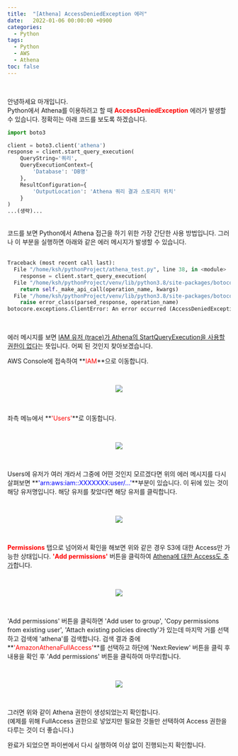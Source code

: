 ```yaml
---
title:  "[Athena] AccessDeniedException 에러"
date:   2022-01-06 00:00:00 +0900
categories:
  - Python
tags:
  - Python
  - AWS
  - Athena
toc: false
---
```


<br>

안녕하세요 마개입니다.  
Python에서 Athena를 이용하려고 할 때 **<span style="color:red">AccessDeniedException</span>** 에러가 발생할 수 있습니다. 정확히는 아래 코드를 보도록 하겠습니다.

```python
import boto3

client = boto3.client('athena')
response = client.start_query_execution(
    QueryString='쿼리',
    QueryExecutionContext={
        'Database': 'DB명'
    },
    ResultConfiguration={
        'OutputLocation': 'Athena 쿼리 결과 스토리지 위치'
    }
)
...(생략)...
```

<br>
코드를 보면 Python에서 Athena 접근을 하기 위한 가장 간단한 사용 방법입니다. 그러나 이 부분을 실행하면 아래와 같은 에러 메시지가 발생할 수 있습니다.
<br><br>

```python
Traceback (most recent call last):
  File "/home/ksh/pythonProject/athena_test.py", line 38, in <module>
    response = client.start_query_execution(
  File "/home/ksh/pythonProject/venv/lib/python3.8/site-packages/botocore/client.py", line 386, in _api_call
    return self._make_api_call(operation_name, kwargs)
  File "/home/ksh/pythonProject/venv/lib/python3.8/site-packages/botocore/client.py", line 705, in _make_api_call
    raise error_class(parsed_response, operation_name)
botocore.exceptions.ClientError: An error occurred (AccessDeniedException) when calling the StartQueryExecution operation: User: arn:aws:iam::XXXXXXXX:user/trace is not authorized to perform: athena:StartQueryExecution on resource: arn:aws:athena:ap-northeast-2:XXXXXXXX:workgroup/primary because no identity-based policy allows the athena:StartQueryExecution action

```

<br>

에러 메시지를 보면 <u>IAM 유저 (trace)가 Athena의 StartQueryExecution을 사용할 권한이 없다</u>는 뜻입니다. 어찌 된 것인지 찾아보겠습니다.  

AWS Console에 접속하여 **<span style="color:red">IAM</span>**으로 이동합니다.  

<br>

<p align="center">
<img src="https://user-images.githubusercontent.com/78892113/149615149-8791db82-af7e-4900-9911-d4f5a791b388.png" />
</p>
  
<br><br>
좌측 메뉴에서 **<span style="color:red">'Users'</span>**로 이동합니다.

<br>

<p align="center">
<img src="https://user-images.githubusercontent.com/78892113/149615233-1b8c2ba3-6f7e-432a-b249-0e306b86d03f.png" />
</p>
  
<br>

Users에 유저가 여러 개라서 그중에 어떤 것인지 모르겠다면 위의 에러 메시지를 다시 살펴보면 **<span style="color:blue">'arn:aws:iam::XXXXXXX:user/...'</span>**부분이 있습니다. 이 뒤에 있는 것이 해당 유저명입니다. 해당 유저를 찾았다면 해당 유저를 클릭합니다.
  
<br>

<p align="center">
<img src="https://user-images.githubusercontent.com/78892113/149615369-e4b60697-23c1-44be-bf86-e2b0032f379f.png" />
</p>

<br>

**<span style="color:red">Permissions</span>** 탭으로 넘어와서 확인을 해보면 위와 같은 경우 S3에 대한 Access만 가능한 상태입니다. **<span style="color:red">'Add permissions'</span>** 버튼을 클릭하여 <u>Athena에 대한 Access도 추가</u>합니다.

<br>

<p align="center">
<img src="https://user-images.githubusercontent.com/78892113/149615447-aa575a5d-5f4e-4971-b947-a614dff82607.png" />
</p>

<br>

'Add permissions' 버튼을 클릭하면 'Add user to group', 'Copy permissions from existing user', 'Attach existing policies directly'가 있는데 마지막 거를 선택하고 검색에 'athena'를 검색합니다. 검색 결과 중에 **<span style="color:red">'AmazonAthenaFullAccess'</span>**를 선택하고 하단에 'Next:Review' 버튼을 클릭 후 내용을 확인 후 'Add permissions' 버튼을 클릭하여 마무리합니다.

<br>

<p align="center">
<img src="https://user-images.githubusercontent.com/78892113/149615489-aae0b5eb-f84d-4558-92c6-33beb11effe3.png" />
</p>

<br>

그러면 위와 같이 Athena 권한이 생성되었는지 확인합니다.  
(예제를 위해 FullAccess 권한으로 넣었지만 필요한 것들만 선택하여 Access 권한을 다루는 것이 더 좋습니다.)

완료가 되었으면 파이썬에서 다시 실행하여 이상 없이 진행되는지 확인합니다.

​
